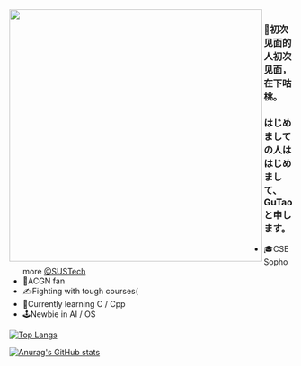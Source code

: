 <img align='left' src='https://s2.loli.net/2022/08/09/HmPDTaNkhzjSZMd.png' width='450px'>  

### 👋初次见面的人初次见面，在下咕桃。

### はじめましての人ははじめまして、GuTaoと申します。

- 🎓CSE Sophomore [@SUSTech](https://www.sustech.edu.cn/)
- 💮ACGN fan
- ✍️Fighting with tough courses(
- 🌱Currently learning C / Cpp
- 🕹️Newbie in AI / OS

[![Top Langs](https://github-readme-stats.vercel.app/api/top-langs/?username=gutaozi&layout=compact)](https://github.com/anuraghazra/github-readme-stats)

[![Anurag's GitHub stats](https://github-readme-stats.vercel.app/api?username=gutaozi&count_private=true&show_icons=true&hide_rank=true)](https://github.com/anuraghazra/github-readme-stats)  

<!--
**GuTaoZi/GuTaoZi** is a ✨ _special_ ✨ repository because its `README.md` (this file) appears on your GitHub profile.

Here are some ideas to get you started:

- 🔭 I’m currently working on ...
- 🌱 I’m currently learning ...
- 👯 I’m looking to collaborate on ...
- 🤔 I’m looking for help with ...
- 💬 Ask me about ...
- 📫 How to reach me: ...
- 😄 Pronouns: ...
- ⚡ Fun fact: ...

-->
